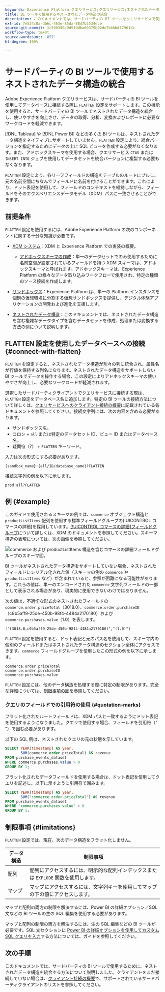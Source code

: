 ```yaml
---
keywords: Experience Platform;クエリサービス;クエリサービス;ネストされたデータ構造;ネストされたデータ;統合;ネストされたデータの統合;
title: BI ツールで使用するネストされたデータ構造の統合
description: このドキュメントでは、サードパーティの BI ツールをクエリサービスで使用する際に、セッション中にすべてのテーブルとビューの XDM スキーマを統合する方法について説明します。
exl-id: 7e534c0a-db6c-463e-85da-88d7b2534ece
source-git-commit: 1c590350c9d519dba60375b92de7bbbbd77961dc
workflow-type: tm+mt
source-wordcount: '857'
ht-degree: 100%

---
```


# サードパーティの BI ツールで使用するネストされたデータ構造の統合

Adobe Experience Platform クエリサービスは、サードパーティの BI ツールを使用してデータベースに接続する際に `FLATTEN` 設定をサポートします。この機能を使用すると、サードパーティの BI ツールでネストされたデータ構造を統合し、使いやすさを向上させ、データの取得、分析、変換およびレポートに必要なワークロードを軽減できます。

[!DNL Tableau] や [!DNL Power BI] などの多くの BI ツールは、ネストされたデータ構造をネイティブにサポートしていません。`FLATTEN` 設定により、統合バージョンを指定するためにデータの上に SQL ビューを作成する必要がなくなります。また、アドホックスキーマを使用する場合、クエリサービス `CTAS` または `INSERT INTO` ジョブを使用してデータセットを統合バージョンに複製する必要もなくなります。

`FLATTEN` 設定により、各リーフフィールドの構造をテーブルのルートにプルし、元の名前空間にちなんでフィールドに名前を付けることができます。これにより、ドット表記を使用して、フィールドのコンテキストを維持しながら、フィールドをそのエクスペリエンスデータモデル（XDM）パスに一致させることができます。

## 前提条件

`FLATTEN` 設定を使用するには、Adobe Experience Platform の次のコンポーネントに関する十分な知識が必要です。

* [XDM システム](../../xdm/home.md)：XDM と Experience Platform での実装の概要。

   * [アドホックスキーマの作成](../../xdm/tutorials/ad-hoc.md)：単一のデータセットでのみ使用するために名前空間が設定されているフィールドを持つ XDM スキーマは、アドホックスキーマと呼ばれます。アドホックスキーマは、Experience Platform の様々なデータ取り込みワークフローで使用され、特定の種類のソース接続を作成します。

* [サンドボックス](../../sandboxes/home.md)：Experience Platform は、単一の Platform インスタンスを個別の仮想環境に分割する仮想サンドボックスを提供し、デジタル体験アプリケーションの開発および進化を支援します。

* [ネストされたデータ構造](./nested-data-structures.md)：このドキュメントでは、ネストされたデータ構造を含む複雑なデータタイプを含むデータセットを作成、処理または変換する方法の例について説明します。

## FLATTEN 設定を使用したデータベースへの接続 {#connect-with-flatten}

`FLATTEN` を設定すると、ネストされたデータ構造が別々の列に統合され、属性名が行値を保持する列名になります。ネストされたデータ構造をサポートしない BI ツールでデータを操作する場合、この設定によりアドホックスキーマの使いやすさが向上し、必要なワークロードが軽減されます。

選択したサードパーティクライアントでクエリサービスに接続する際は、`FLATTEN` 設定をデータベース名に追加します。特定の BI ツールの接続方法について詳しくは、[クエリサービスへのクライアント接続の概要](../clients/overview.md)に記載されている各ドキュメントを参照してください。接続文字列には、次の内容を含める必要があります。

* サンドボックス名。
* コロン + `all` または特定のデータセット ID、ビュー ID またはデータベース名。
* 疑問符（?） + `FLATTEN` キーワード。

入力は次の形式にする必要があります。

```terminal
{sandbox_name}:{all/ID/database_name}?FLATTEN
```

接続文字列の例を以下に示します。

```terminal
prod:all?FLATTEN
```

## 例 {#example}

このガイドで使用されるスキーマの例では、`commerce` オブジェクト構造と `productListItems` 配列を使用する標準フィールドグループの[!UICONTROL コマースの詳細]を採用しています。[[!UICONTROL コマースの詳細]フィールドグループ](../../xdm/field-groups/event/commerce-details.md)について詳しくは、XDM のドキュメントを参照してください。スキーマ構造の表現については、次の画像を参照してください。

![`commerce` および `productListItems` 構造を含むコマースの詳細フィールドグループのスキーマ図。](../images/essential-concepts/commerce-details.png)

BI ツールがネストされたデータ構造をサポートしていない場合、ネストされたフィールドにシリアル化された値（スキーマの例の `commerce` や `productListItems` など）が含まれていると、参照が困難になる可能性があります。これらの値は、単一のエンコードされた `commerce` 文字列フィールドの一部として表示される場合があり、現実的に使用できないわけではありません。

次の値は、不適切な形式のネストされたフィールドの `commerce.order.priceTotal`（3018.0）、`commerce.order.purchaseID`（c9b5aff9-25de-450b-98f4-4484a2170180）および `commerce.purchases.value`（1.0）を表します。

```terminal
("(3018.0,c9b5aff9-25de-450b-98f4-4484a2170180)","(1.0)")
```

`FLATTEN` 設定を使用すると、ドット表記と元のパス名を使用して、スキーマ内の個別のフィールドまたはネストされたデータ構造のセクション全体にアクセスできます。`commerce` フィールドグループを使用したこの形式の例を以下に示します。

```terminal
commerce.order.priceTotal
commerce.order.purchaseID
commerce.purchases.value
```

`FLATTEN` 設定には、他のデータ構造を処理する際に特定の制限があります。完全な詳細については、[制限事項の節](#limitations)を参照してください。

### クエリのフィールドでの引用符の使用 {#quotation-marks}

フラット化されたルートフィールドは、XDM パスと一致するようにドット表記を使用するようになりました。クエリで使用する場合、フィールドを引用符（&quot; &quot;）で囲む必要があります。

以下の SQL 例は、ネストされたクエリの元の状態を示しています。

```sql
SELECT YEAR(timestamp) AS year,
       SUM(commerce.order.priceTotal) AS revenue
FROM purchase_events_dataset
WHERE commerce.purchases.value > 0
GROUP BY 1;
```

フラット化されたデータフィールドを使用する場合は、ドット表記を使用してクエリを記述し、以下に示すように引用符で囲みます。

```sql
SELECT YEAR(timestamp) AS year,
       SUM("commerce.order.priceTotal") AS revenue
FROM purchase_events_dataset
WHERE "commerce.purchases.value" > 0
GROUP BY 1;
```

## 制限事項 {#limitations}

`FLATTEN` 設定では、現在、次のデータ構造をフラット化しません。

| データ構造 | 制限事項 |
|---|---|
| 配列 | 配列にアクセスするには、明示的な配列インデックスまたは `EXPLODE` 関数を使用します。 |
| マップ | マップにアクセスするには、文字列キーを使用してマップの下の値にアクセスします。 |

マップと配列の両方の制限を解決するには、Power BI の詳細オプション／SQL 文などの BI ツールの生の SQL 編集を使用する必要があります。

マップと配列の制限の両方を解決するには、生の SQL 編集などの BI ツールが必要です。SQL 文セクションに [Power BI の詳細オプションを使用してカスタム SQL クエリを入力](../clients/power-bi.md#import-tables-using-custom-sql)する方法については、ガイドを参照してください。

## 次の手順

このドキュメントでは、サードパーティの BI ツールで使用するために、ネストされたデータ構造を統合する方法について説明しました。クライアントをまだ接続していない場合は、[クライアント接続の概要](../clients/overview.md)で、サポートされているサードパーティクライアントのリストを参照してください。
